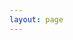 ```yaml
---
layout: page
---
```


<script setup>
import {
  VPTeamPage,
  VPTeamPageTitle,
  VPTeamMembers
} from 'vitepress/theme'

const members = [
  {
    avatar: 'https://www.ariadnelabs.org/wp-content/uploads/2022/05/uptodate-photo-e1653496340996-1568x1824.jpg',
    name: 'Dr. Tadiwos Hailu',
    title: 'Project Manager',
    links: [
      { icon: 'mailgun', link: 'mailto:drtadi2000@gmail.com', ariaLabel: "Email" }
    ]
  },
  {
    avatar: 'https://www.github.com/wuletawwonte.png',
    name: 'Wuletaw Wonte',
    title: 'Software Engineer',
    links: [
      { icon: 'github', link: 'https://github.com/wuletawwonte' },
      { icon: 'mailgun', link: 'mailto:wuletawwonte@gmail.com', ariaLabel: "Email" }
    ]
  },
]
</script>

<VPTeamPage>
  <VPTeamPageTitle>
    <template #title>
      Our Team
    </template>
    <template #lead>
      The development of VitePress is guided by an international
      team, some of whom have chosen to be featured below.
    </template>
  </VPTeamPageTitle>
  <VPTeamMembers :members />
</VPTeamPage>
